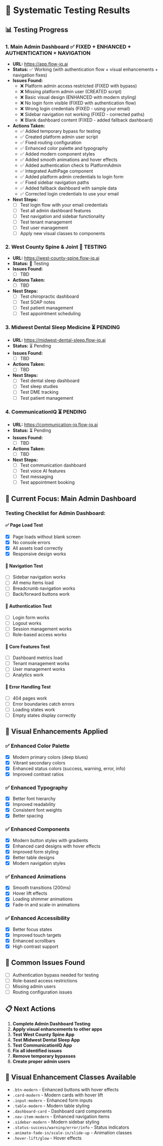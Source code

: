 # 🧪 Systematic Testing Results

## 📊 **Testing Progress**

### **1. Main Admin Dashboard** ✅ FIXED + ENHANCED + AUTHENTICATION + NAVIGATION
- **URL:** https://app.flow-iq.ai
- **Status:** ✅ Working (with authentication flow + visual enhancements + navigation fixes)
- **Issues Found:**
  - ❌ Platform admin access restricted (FIXED with bypass)
  - ❌ Missing platform admin user (CREATED script)
  - ❌ Basic visual design (ENHANCED with modern styling)
  - ❌ No login form visible (FIXED with authentication flow)
  - ❌ Wrong login credentials (FIXED - using your email)
  - ❌ Sidebar navigation not working (FIXED - corrected paths)
  - ❌ Blank dashboard content (FIXED - added fallback dashboard)
- **Actions Taken:**
  - ✅ Added temporary bypass for testing
  - ✅ Created platform admin user script
  - ✅ Fixed routing configuration
  - ✅ Enhanced color palette and typography
  - ✅ Added modern component styles
  - ✅ Added smooth animations and hover effects
  - ✅ Added authentication check to PlatformAdmin
  - ✅ Integrated AuthPage component
  - ✅ Added platform admin credentials to login form
  - ✅ Fixed sidebar navigation paths
  - ✅ Added fallback dashboard with sample data
  - ✅ Corrected login credentials to use your email
- **Next Steps:**
  - [ ] Test login flow with your email credentials
  - [ ] Test all admin dashboard features
  - [ ] Test navigation and sidebar functionality
  - [ ] Test tenant management
  - [ ] Test user management
  - [ ] Apply new visual classes to components

### **2. West County Spine & Joint** 🔄 TESTING
- **URL:** https://west-county-spine.flow-iq.ai
- **Status:** 🔄 Testing
- **Issues Found:**
  - [ ] TBD
- **Actions Taken:**
  - [ ] TBD
- **Next Steps:**
  - [ ] Test chiropractic dashboard
  - [ ] Test SOAP notes
  - [ ] Test patient management
  - [ ] Test appointment scheduling

### **3. Midwest Dental Sleep Medicine** ⏳ PENDING
- **URL:** https://midwest-dental-sleep.flow-iq.ai
- **Status:** ⏳ Pending
- **Issues Found:**
  - [ ] TBD
- **Actions Taken:**
  - [ ] TBD
- **Next Steps:**
  - [ ] Test dental sleep dashboard
  - [ ] Test sleep studies
  - [ ] Test DME tracking
  - [ ] Test patient management

### **4. CommunicationIQ** ⏳ PENDING
- **URL:** https://communication-iq.flow-iq.ai
- **Status:** ⏳ Pending
- **Issues Found:**
  - [ ] TBD
- **Actions Taken:**
  - [ ] TBD
- **Next Steps:**
  - [ ] Test communication dashboard
  - [ ] Test voice AI features
  - [ ] Test messaging
  - [ ] Test appointment booking

## 🎯 **Current Focus: Main Admin Dashboard**

### **Testing Checklist for Admin Dashboard:**

#### **✅ Page Load Test**
- [x] Page loads without blank screen
- [x] No console errors
- [x] All assets load correctly
- [x] Responsive design works

#### **🔄 Navigation Test**
- [ ] Sidebar navigation works
- [ ] All menu items load
- [ ] Breadcrumb navigation works
- [ ] Back/forward buttons work

#### **🔄 Authentication Test**
- [ ] Login form works
- [ ] Logout works
- [ ] Session management works
- [ ] Role-based access works

#### **🔄 Core Features Test**
- [ ] Dashboard metrics load
- [ ] Tenant management works
- [ ] User management works
- [ ] Analytics work

#### **🔄 Error Handling Test**
- [ ] 404 pages work
- [ ] Error boundaries catch errors
- [ ] Loading states work
- [ ] Empty states display correctly

## 🎨 **Visual Enhancements Applied**

### **✅ Enhanced Color Palette**
- [x] Modern primary colors (deep blues)
- [x] Vibrant secondary colors
- [x] Enhanced status colors (success, warning, error, info)
- [x] Improved contrast ratios

### **✅ Enhanced Typography**
- [x] Better font hierarchy
- [x] Improved readability
- [x] Consistent font weights
- [x] Better spacing

### **✅ Enhanced Components**
- [x] Modern button styles with gradients
- [x] Enhanced card designs with hover effects
- [x] Improved form styling
- [x] Better table designs
- [x] Modern navigation styles

### **✅ Enhanced Animations**
- [x] Smooth transitions (200ms)
- [x] Hover lift effects
- [x] Loading shimmer animations
- [x] Fade-in and scale-in animations

### **✅ Enhanced Accessibility**
- [x] Better focus states
- [x] Improved touch targets
- [x] Enhanced scrollbars
- [x] High contrast support

## 🚨 **Common Issues Found**
- [ ] Authentication bypass needed for testing
- [ ] Role-based access restrictions
- [ ] Missing admin users
- [ ] Routing configuration issues

## 📋 **Next Actions**
1. **Complete Admin Dashboard Testing**
2. **Apply visual enhancements to other apps**
3. **Test West County Spine App**
4. **Test Midwest Dental Sleep App**
5. **Test CommunicationIQ App**
6. **Fix all identified issues**
7. **Remove temporary bypasses**
8. **Create proper admin users**

## 🎨 **Visual Enhancement Classes Available**
- `.btn-modern` - Enhanced buttons with hover effects
- `.card-modern` - Modern cards with hover lift
- `.input-modern` - Enhanced form inputs
- `.table-modern` - Modern table styling
- `.dashboard-card` - Dashboard card components
- `.nav-item-modern` - Enhanced navigation items
- `.sidebar-modern` - Modern sidebar styling
- `.status-success/warning/error/info` - Status indicators
- `.animate-fade-in/scale-in/slide-up` - Animation classes
- `.hover-lift/glow` - Hover effects 